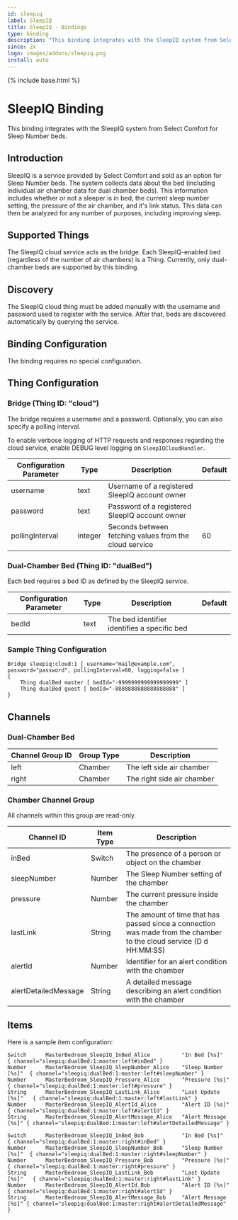 ```yaml
---
id: sleepiq
label: SleepIQ
title: SleepIQ - Bindings
type: binding
description: "This binding integrates with the SleepIQ system from Select Comfort for Sleep Number beds."
since: 2x
logo: images/addons/sleepiq.png
install: auto
---
```


<!-- Attention authors: Do not edit directly. Please add your changes to the appropriate source repository -->

{% include base.html %}

# SleepIQ Binding

This binding integrates with the SleepIQ system from Select Comfort for Sleep Number beds.

## Introduction

SleepIQ is a service provided by Select Comfort and sold as an option for Sleep Number beds.
The system collects data about the bed (including individual air chamber data for dual chamber beds).
This information includes whether or not a sleeper is in bed, the current sleep number setting, the pressure of the air chamber, and it's link status.
This data can then be analyzed for any number of purposes, including improving sleep.

## Supported Things

The SleepIQ cloud service acts as the bridge.
Each SleepIQ-enabled bed (regardless of the number of air chambers) is a Thing.
Currently, only dual-chamber beds are supported by this binding.

## Discovery

The SleepIQ cloud thing must be added manually with the username and password used to register with the service.
After that, beds are discovered automatically by querying the service.

## Binding Configuration

The binding requires no special configuration.

## Thing Configuration

### Bridge (Thing ID: "cloud")

The bridge requires a username and a password.
Optionally, you can also specify a polling interval.

To enable verbose logging of HTTP requests and responses regarding the cloud service, enable DEBUG level logging on ```SleepIQCloudHandler```.

| Configuration Parameter | Type    | Description                                            | Default |
|-------------------------|---------|--------------------------------------------------------|---------|
| username                | text    | Username of a registered SleepIQ account owner         |         |
| password                | text    | Password of a registered SleepIQ account owner         |         |
| pollingInterval         | integer | Seconds between fetching values from the cloud service | 60      |

### Dual-Chamber Bed (Thing ID: "dualBed")

Each bed requires a bed ID as defined by the SleepIQ service.

| Configuration Parameter | Type    | Description                                  | Default |
|-------------------------|---------|----------------------------------------------|---------|
| bedId                   | text    | The bed identifier identifies a specific bed |         |

### Sample Thing Configuration

```
Bridge sleepiq:cloud:1 [ username="mail@example.com", password="password", pollingInterval=60, logging=false ]
{
    Thing dualBed master [ bedId="-9999999999999999999" ]
    Thing dualBed guest [ bedId="-8888888888888888888" ]
}
```

## Channels

### Dual-Chamber Bed

| Channel Group ID | Group Type | Description                |
|------------------|------------|----------------------------|
| left             | Chamber    | The left side air chamber  |
| right            | Chamber    | The right side air chamber |

### Chamber Channel Group

All channels within this group are read-only.

| Channel ID           | Item Type | Description                                                                                                         |
|----------------------|-----------|---------------------------------------------------------------------------------------------------------------------|
| inBed                | Switch    | The presence of a person or object on the chamber                                                                   |
| sleepNumber          | Number    | The Sleep Number setting of the chamber                                                                             |
| pressure             | Number    | The current pressure inside the chamber                                                                             |
| lastLink             | String    | The amount of time that has passed since a connection was made from the chamber to the cloud service (D d HH:MM:SS) |
| alertId              | Number    | Identifier for an alert condition with the chamber                                                                  |
| alertDetailedMessage | String    | A detailed message describing an alert condition with the chamber                                                   |

## Items

Here is a sample item configuration:

```
Switch      MasterBedroom_SleepIQ_InBed_Alice          "In Bed [%s]"        { channel="sleepiq:dualBed:1:master:left#inBed" }
Number      MasterBedroom_SleepIQ_SleepNumber_Alice    "Sleep Number [%s]"  { channel="sleepiq:dualBed:1:master:left#sleepNumber" }
Number      MasterBedroom_SleepIQ_Pressure_Alice       "Pressure [%s]"      { channel="sleepiq:dualBed:1:master:left#pressure" }
String      MasterBedroom_SleepIQ_LastLink_Alice       "Last Update [%s]"   { channel="sleepiq:dualBed:1:master:left#lastLink" }
Number      MasterBedroom_SleepIQ_AlertId_Alice        "Alert ID [%s]"      { channel="sleepiq:dualBed:1:master:left#alertId" }
String      MasterBedroom_SleepIQ_AlertMessage_Alice   "Alert Message [%s]" { channel="sleepiq:dualBed:1:master:left#alertDetailedMessage" }

Switch      MasterBedroom_SleepIQ_InBed_Bob            "In Bed [%s]"        { channel="sleepiq:dualBed:1:master:right#inBed" }
Number      MasterBedroom_SleepIQ_SleepNumber_Bob      "Sleep Number [%s]"  { channel="sleepiq:dualBed:1:master:right#sleepNumber" }
Number      MasterBedroom_SleepIQ_Pressure_Bob         "Pressure [%s]"      { channel="sleepiq:dualBed:1:master:right#pressure" }
String      MasterBedroom_SleepIQ_LastLink_Bob         "Last Update [%s]"   { channel="sleepiq:dualBed:1:master:right#lastLink" }
Number      MasterBedroom_SleepIQ_AlertId_Bob          "Alert ID [%s]"      { channel="sleepiq:dualBed:1:master:right#alertId" }
String      MasterBedroom_SleepIQ_AlertMessage_Bob     "Alert Message [%s]" { channel="sleepiq:dualBed:1:master:right#alertDetailedMessage" }
```
